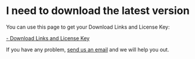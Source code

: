 # I need to download the latest version

You can use this page to get your Download Links and License Key:

[- Download Links and License Key](https://admin.trainyourears.com/download)

If you have any problem, [send us an email](https://www.trainyourears.com/contact/) and we will help you out.

